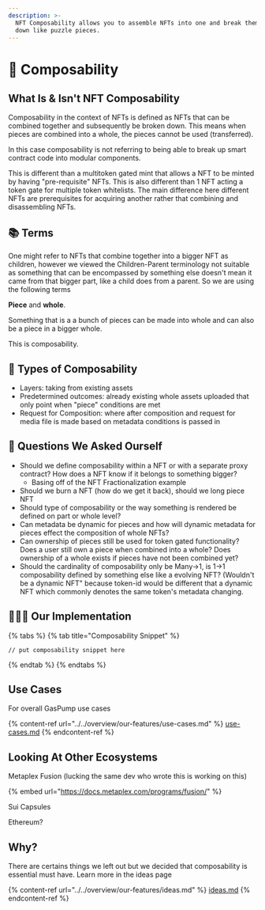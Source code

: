 ```yaml
---
description: >-
  NFT Composability allows you to assemble NFTs into one and break them back
  down like puzzle pieces.
---
```


# 🧩 Composability

## What Is & Isn't NFT Composability

Composability in the context of NFTs is defined as NFTs that can be combined together and subsequently be broken down. This means when pieces are combined into a whole, the pieces cannot be used (transferred).&#x20;

In this case composability is not referring to being able to break up smart contract code into modular components.&#x20;

This is different than a multitoken gated mint that allows a NFT to be minted by having "pre-requisite" NFTs. This is also different than 1 NFT acting a token gate for multiple token whitelists. The main difference here different NFTs are prerequisites for acquiring another rather that combining and disassembling NFTs.&#x20;

## :books: Terms

One might refer to NFTs that combine together into a bigger NFT as children, however we viewed the Children-Parent terminology not suitable as something that can be encompassed by something else doesn't mean it came from that bigger part, like a child does from a parent. So we are using the following terms

**Piece** and **whole**.

Something that is a a bunch of pieces can be made into whole and can also be a piece in a bigger whole.&#x20;

This is composability.&#x20;

## 🧱 Types of Composability

* Layers: taking from existing assets&#x20;
* Predetermined outcomes: already existing whole assets uploaded that only point when "piece" conditions are met
* Request for Composition: where after composition and request for media file is made based on metadata conditions is passed in



## :thinking: Questions We Asked Ourself

* Should we define composability within a NFT or with a separate proxy contract? How does a NFT know if it belongs to something bigger?&#x20;
  * Basing off of the NFT Fractionalization example
* Should we burn a NFT (how do we get it back), should we long piece NFT
* Should type of composability or the way something is rendered be defined on part or whole level?&#x20;
* Can metadata be dynamic for pieces and how will dynamic metadata for pieces effect the composition of whole NFTs?
* Can ownership of pieces still be used for token gated functionality? Does a user still own a piece when combined into a whole? Does ownership of a whole exists if pieces have not been combined yet?
* Should the cardinality of composability only be Many->1, is 1->1  composability defined by something else like a evolving NFT? (Wouldn't be a dynamic NFT" because token-id would be different that a dynamic NFT which commonly denotes the same token's metadata changing.&#x20;

## 👨🏽‍💻 Our Implementation

{% tabs %}
{% tab title="Composability Snippet" %}
```
// put composability snippet here
```
{% endtab %}
{% endtabs %}

## Use Cases

For overall GasPump use cases

{% content-ref url="../../overview/our-features/use-cases.md" %}
[use-cases.md](../../overview/our-features/use-cases.md)
{% endcontent-ref %}



## Looking At Other Ecosystems

Metaplex Fusion (lucking the same dev who wrote this is working on this)

{% embed url="https://docs.metaplex.com/programs/fusion/" %}

Sui Capsules

Ethereum?

## Why?

There are certains things we left out but we decided that composability is essential must have. Learn more in the ideas page

{% content-ref url="../../overview/our-features/ideas.md" %}
[ideas.md](../../overview/our-features/ideas.md)
{% endcontent-ref %}


